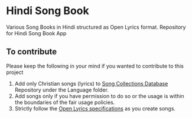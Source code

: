 # Hindi Song Book
Various Song Books in Hindi structured as Open Lyrics format. Repository for Hindi Song Book App

## To contribute
Please keep the following in your mind if you wanted to contribute to this project
1. Add only Christian songs (lyrics) to [Song Collections Database](https://github.com/DigitalChristianLibrary/_Song_Collections_Database) Repository under the Language folder.
2. Add songs only if you have permission to do so or the usage is within the boundaries of the fair usage policies.
3. Strictly follow the [Open Lyrics specifications](https://github.com/openlyrics/openlyrics) as you create songs.
